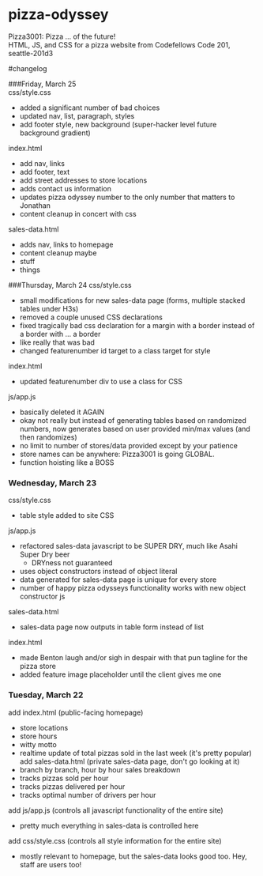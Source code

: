 # pizza-odyssey
Pizza3001: Pizza ... of the future!  
HTML, JS, and CSS for a pizza website from Codefellows Code 201, seattle-201d3  


#changelog

###Friday, March 25  
css/style.css  
  - added a significant number of bad choices
  - updated nav, list, paragraph, styles
  - add footer style, new background (super-hacker level future background gradient)

index.html  
  - add nav, links  
  - add footer, text  
  - add street addresses to store locations  
  - adds contact us information  
  - updates pizza odyssey number to the only number that matters to Jonathan
  - content cleanup in concert with css  

sales-data.html  
  - adds nav, links to homepage  
  - content cleanup maybe  
  - stuff  
  - things  

###Thursday, March 24
css/style.css  
  - small modifications for new sales-data page (forms, multiple stacked tables under H3s)
  - removed a couple unused CSS declarations
  - fixed tragically bad css declaration for a margin with a border instead of a border with ... a border
  - like really that was bad
  - changed featurenumber id target to a class target for style

index.html  
  - updated featurenumber div to use a class for CSS

js/app.js  
 - basically deleted it AGAIN
 - okay not really but instead of generating tables based on randomized numbers, now generates based on user provided min/max values (and then randomizes)
  - no limit to number of stores/data provided except by your patience
  - store names can be anywhere: Pizza3001 is going GLOBAL.
  - function hoisting like a BOSS


### Wednesday, March 23
css/style.css  
  - table style added to site CSS  

js/app.js  
  - refactored sales-data javascript to be SUPER DRY, much like Asahi Super Dry beer  
    - DRYness not guaranteed
  - uses object constructors instead of object literal
  - data generated for sales-data page is unique for every store  
  - number of happy pizza odysseys functionality works with new object constructor js

sales-data.html  
  - sales-data page now outputs in table form instead of list  

index.html
  - made Benton laugh and/or sigh in despair with that pun tagline for the pizza store
  - added feature image placeholder until the client gives me one


### Tuesday, March 22
add index.html (public-facing homepage)  
  - store locations  
  - store hours  
  - witty motto  
  - realtime update of total pizzas sold in the last week (it's pretty popular)  
add sales-data.html (private sales-data page, don't go looking at it)
   - branch by branch, hour by hour sales breakdown
   - tracks pizzas sold per hour
   - tracks pizzas delivered per hour
   - tracks optimal number of drivers per hour

add js/app.js (controls all javascript functionality of the entire site)
  - pretty much everything in sales-data is controlled here  

add css/style.css (controls all style information for the entire site)  
  - mostly relevant to homepage, but the sales-data looks good too. Hey, staff are users too!  
